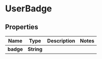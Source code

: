 

# UserBadge

## Properties

Name | Type | Description | Notes
------------ | ------------- | ------------- | -------------
**badge** | **String** |  | 



